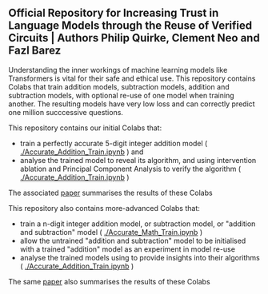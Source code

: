 ## Official Repository for Increasing Trust in Language Models through the Reuse of Verified Circuits | Authors Philip Quirke, Clement Neo and Fazl Barez

Understanding the inner workings of machine learning models like Transformers is vital for their safe and ethical use. 
This repository contains Colabs that train addition models, subtraction models, addition and subtraction models, with optional re-use of one model when training another.
The resulting models have very low loss and can correctly predict one million succcessive questions.  

This repository contains our initial Colabs that:
- train a perfectly accurate 5-digit integer addition model ( [./Accurate_Addition_Train.ipynb](https://github.com/apartresearch/verified_addition/blob/main/Accurate_Addition_Train.ipynb) ) and
- analyse the trained model to reveal its algorithm, and using intervention ablation and Principal Component Analysis to verify the algorithm ( [./Accurate_Addition_Train.ipynb](https://github.com/apartresearch/verified_addition/blob/main/Accurate_Addition_Analyse.ipynb) )
 
The associated [paper](https://arxiv.org/abs/2402.02619) summarises the results of these Colabs 

This repository also contains more-advanced Colabs that:
- train a n-digit integer addition model, or subtraction model, or "addition and subtraction" model ( [./Accurate_Math_Train.ipynb](https://github.com/apartresearch/verified_addition/blob/main/Accurate_Math_Train.ipynb) )
- allow the untrained "addition and subtraction" model to be initialised with a trained "addition" model as an experiment in model re-use 
- analyse the trained models using to provide insights into their algorithms  ( [./Accurate_Addition_Train.ipynb](https://github.com/apartresearch/verified_addition/blob/main/Accurate_Math_Analyse.ipynb) )

The same [paper](https://arxiv.org/abs/2402.02619) also summarises the results of these Colabs 
